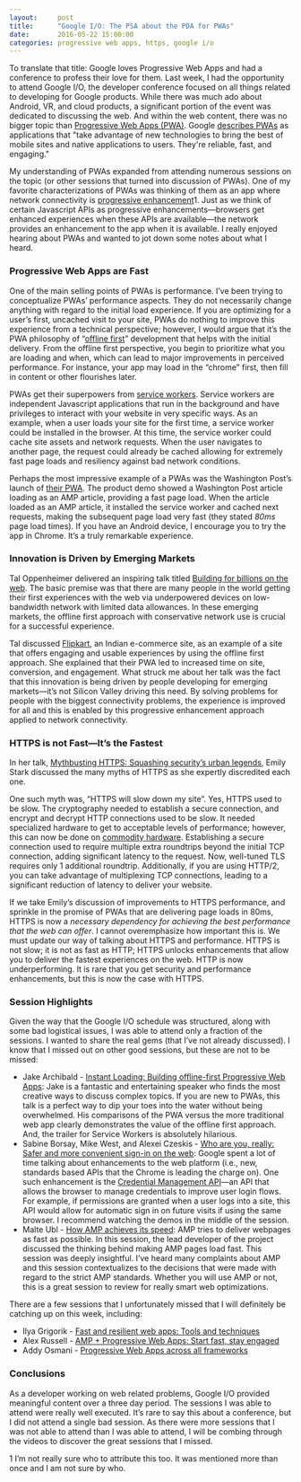```yaml
---
layout:     post
title:      "Google I/O: The PSA about the PDA for PWAs"
date:       2016-05-22 15:00:00
categories: progressive web apps, https, google i/o
---
```


To translate that title: Google loves Progressive Web Apps and had a conference to profess their love for them. Last week, I had the opportunity to attend Google I/O, the developer conference focused on all things related to developing for Google products. While there was much ado about Android, VR, and cloud products, a significant portion of the event was dedicated to discussing the web. And within the web content, there was no bigger topic than [Progressive Web Apps (PWA)](https://addyosmani.com/blog/getting-started-with-progressive-web-apps/). Google [describes PWAs](https://developers.google.com/web/progressive-web-apps/) as applications that "take advantage of new technologies to bring the best of mobile sites and native applications to users. They're reliable, fast, and engaging." 

My understanding of PWAs expanded from attending numerous sessions on the topic (or other sessions that turned into discussion of PWAs). One of my favorite characterizations of PWAs was thinking of them as an app where network connectivity is [progressive enhancement](http://alistapart.com/article/understandingprogressiveenhancement)<span class="footnote-article-number">1</span>. Just as we think of certain Javascript APIs as progressive enhancements—browsers get enhanced experiences when these APIs are available—the network provides an enhancement to the app when it is available. I really enjoyed hearing about PWAs and wanted to jot down some notes about what I heard.

### Progressive Web Apps are Fast

One of the main selling points of PWAs is performance. I’ve been trying to conceptualize PWAs’ performance aspects. They do not necessarily change anything with regard to the initial load experience. If you are optimizing for a user’s first, uncached visit to your site, PWAs do nothing to improve this experience from a technical perspective; however, I would argue that it’s the PWA philosophy of “[offline first](https://developer.chrome.com/apps/offline_apps)” development that helps with the initial delivery. From the offline first perspective, you begin to prioritize what you are loading and when, which can lead to major improvements in perceived performance. For instance, your app may load in the “chrome” first, then fill in content or other flourishes later.

PWAs get their superpowers from [service workers](http://www.html5rocks.com/en/tutorials/service-worker/introduction/). Service workers are independent Javascript applications that run in the background and have privileges to interact with your website in very specific ways. As an example, when a user loads your site for the first time, a service worker could be installed in the browser. At this time, the service worker could cache site assets and network requests. When the user navigates to another page, the request could already be cached allowing for extremely fast page loads and resiliency against bad network conditions.

Perhaps the most impressive example of a PWAs was the Washington Post’s launch of [their PWA](https://www.washingtonpost.com/pwa/). The product demo showed a Washington Post article loading as an AMP article, providing a fast page load. When the article loaded as an AMP article, it installed the service worker and cached next requests, making the subsequent page load very fast (they stated *80ms* page load times). If you have an Android device, I encourage you to try the app in Chrome. It’s a truly remarkable experience.

### Innovation is Driven by Emerging Markets

Tal Oppenheimer delivered an inspiring talk titled [Building for billions on the web](https://www.youtube.com/watch?v=E6hGubMkNfM). The basic premise was that there are many people in the world getting their first experiences with the web via underpowered devices on low-bandwidth network with limited data allowances. In these emerging markets, the offline first approach with conservative network use is crucial for a successful experience.

Tal discussed [Flipkart](http://www.flipkart.com/), an Indian e-commerce site, as an example of a site that offers engaging and usable experiences by using the offline first approach. She explained that their PWA led to increased time on site, conversion, and engagement. What struck me about her talk was the fact that this innovation is being driven by people developing for emerging markets—it’s not Silicon Valley driving this need. By solving problems for people with the biggest connectivity problems, the experience is improved for all and this is enabled by this progressive enhancement approach applied to network connectivity.

### HTTPS is not Fast—It’s the Fastest

In her talk, [Mythbusting HTTPS: Squashing security’s urban legends](https://www.youtube.com/watch?v=YMfW1bfyGSY), Emily Stark discussed the many myths of HTTPS as she expertly discredited each one.

One such myth was, “HTTPS will slow down my site”. Yes, HTTPS used to be slow. The cryptography needed to establish a secure connection, and encrypt and decrypt HTTP connections used to be slow. It needed specialized hardware to get to acceptable levels of performance; however, this can now be done on [commodity hardware](https://lists.w3.org/Archives/Public/ietf-http-wg/2012JulSep/0251.html). Establishing a secure connection used to require multiple extra roundtrips beyond the initial TCP connection, adding significant latency to the request. Now, well-tuned TLS requires only 1 additional roundtrip. Additionally, if you are using HTTP/2, you can take advantage of multiplexing TCP connections, leading to a significant reduction of latency to deliver your website.

If we take Emily’s discussion of improvements to HTTPS performance, and sprinkle in the promise of PWAs that are delivering page loads in 80ms, HTTPS is now a *necessary dependency for achieving the best performance that the web can offer*. I cannot overemphasize how important this is. We must update our way of talking about HTTPS and performance. HTTPS is not slow; it is not as fast as HTTP; HTTPS unlocks enhancements that allow you to deliver the fastest experiences on the web. HTTP is now underperforming. It is rare that you get security and performance enhancements, but this is now the case with HTTPS.

### Session Highlights

Given the way that the Google I/O schedule was structured, along with some bad logistical issues, I was able to attend only a fraction of the sessions. I wanted to share the real gems (that I’ve not already discussed). I know that I missed out on other good sessions, but these are not to be missed:

* Jake Archibald - [Instant Loading: Building offline-first Progressive Web Apps](https://www.youtube.com/watch?v=cmGr0RszHc8): Jake is a fantastic and entertaining speaker who finds the most creative ways to discuss complex topics. If you are new to PWAs, this talk is a perfect way to dip your toes into the water without being overwhelmed. His comparisons of the PWA versus the more traditional web app clearly demonstrates the value of the offline first approach. And, the trailer for Service Workers is absolutely hilarious.
* Sabine Borsay, Mike West, and Alexei Czeskis - [Who are you, really: Safer and more convenient sign-in on the web](https://www.youtube.com/watch?v=MnvUlGFb3GQ): Google spent a lot of time talking about enhancements to the web platform (i.e., new, standards based APIs that the Chrome is leading the charge on). One such enhancement is the [Credential Management API](https://w3c.github.io/webappsec-credential-management/)—an API that allows the browser to manage credentials to improve user login flows. For example, if permissions are granted when a user logs into a site, this API would allow for automatic sign in on future visits if using the same browser. I recommend watching the demos in the middle of the session.
* Malte Ubl - [How AMP achieves its speed](https://events.google.com/io2016/schedule?sid=fc621cfd-0bef-e511-a517-00155d5066d7#day3/fc621cfd-0bef-e511-a517-00155d5066d7): AMP tries to deliver webpages as fast as possible. In this session, the lead developer of the project discussed the thinking behind making AMP pages load fast. This session was deeply insightful. I’ve heard many complaints about AMP and this session contextualizes to the decisions that were made with regard to the strict AMP standards. Whether you will use AMP or not, this is a great session to review for really smart web optimizations.

There are a few sessions that I unfortunately missed that I will definitely be catching up on this week, including:

* Ilya Grigorik - [Fast and resilient web apps: Tools and techniques](https://www.youtube.com/watch?v=aqvz5Oqs238)
* Alex Russell - [AMP + Progressive Web Apps: Start fast, stay engaged](https://events.google.com/io2016/schedule?sid=ed621cfd-0bef-e511-a517-00155d5066d7#day3/ed621cfd-0bef-e511-a517-00155d5066d7)
* Addy Osmani - [Progressive Web Apps across all frameworks](https://events.google.com/io2016/schedule?sid=f7621cfd-0bef-e511-a517-00155d5066d7#day3/f7621cfd-0bef-e511-a517-00155d5066d7)

### Conclusions

As a developer working on web related problems, Google I/O provided meaningful content over a three day period. The sessions I was able to attend were really well executed. It’s rare to say this about a conference, but I did not attend a single bad session. As there were more sessions that I was not able to attend than I was able to attend, I will be combing through the videos to discover the great sessions that I missed.

<p class="footnote"><span class="footnote-footer-number">1</span> I’m not really sure who to attribute this too. It was mentioned more than once and I am not sure by who.</p>